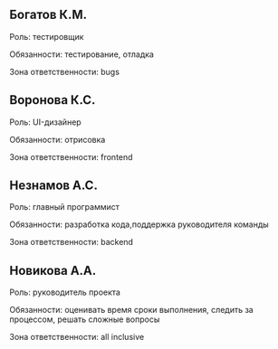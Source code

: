## Богатов К.М.

Роль: тестировщик

Обязанности: тестирование, отладка

Зона ответственности: bugs

## Воронова К.С.

Роль: UI-дизайнер

Обязанности: отрисовка

Зона ответственности: frontend

## Незнамов А.С.

Роль: главный программист

Обязанности: разработка кода,поддержка руководителя команды

Зона ответственности: backend

## Новикова А.А.

Роль: руководитель проекта

Обязанности: оценивать время сроки выполнения, следить за процессом, решать сложные вопросы

Зона ответственности: all inclusive

